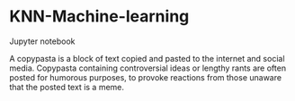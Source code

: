 # KNN-Machine-learning
Jupyter notebook

A copypasta is a block of text copied and pasted to the internet and social media. Copypasta containing controversial ideas or lengthy rants are often posted for humorous purposes, to provoke reactions from those unaware that the posted text is a meme.
